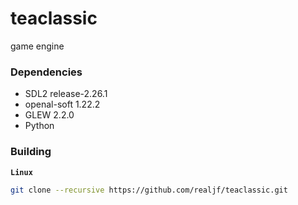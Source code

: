 # teaclassic
game engine


### Dependencies
- SDL2 release-2.26.1
- openal-soft 1.22.2
- GLEW 2.2.0
- Python



### Building
**`Linux`**
```sh
git clone --recursive https://github.com/realjf/teaclassic.git
```
